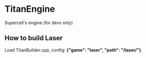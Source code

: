 # TitanEngine
Supercell's engine (for devs only)
## How to build Laser
Load TitanBuilder.cpp, config: **{"game": "laser", "path": "/laser/"}**
